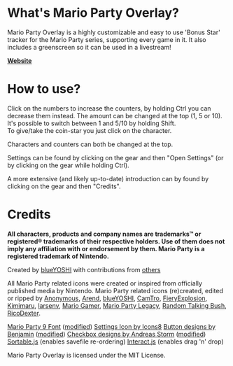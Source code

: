 # What's Mario Party Overlay?
Mario Party Overlay is a highly customizable and easy to use 'Bonus Star' tracker for the Mario Party series, supporting every game in it. It also includes a greenscreen so it can be used in a livestream!

**[Website](https://blueyoshi9000.github.io/MarioPartyOverlay/)**   

# How to use?
Click on the numbers to increase the counters, by holding Ctrl you can decrease them instead. The amount can be changed at the top (1, 5 or 10).  
It's possible to switch between 1 and 5/10 by holding Shift.  
To give/take the coin-star you just click on the character.

Characters and counters can both be changed at the top.

Settings can be found by clicking on the gear and then "Open Settings" (or by clicking on the gear while holding Ctrl).

A more extensive (and likely up-to-date) introduction can by found by clicking on the gear and then "Credits".

# Credits
**All characters, products and company names are trademarks™ or registered® trademarks of their respective holders. Use of them does not imply any affiliation with or endorsement by them. Mario Party is a registered trademark of Nintendo.**

Created by [blueYOSHI](https://www.twitter.com/yoshisrc) with contributions from [others](https://github.com/blueYOSHI9000/MarioPartyOverlay/graphs/contributors)

All Mario Party related icons were created or inspired from officially published media by Nintendo.
Mario Party related icons (re)created, edited or ripped by [Anonymous](https://www.spriters-resource.com/submitter/Anonymous/), [Arend](https://www.mariowiki.com/User:Arend), [blueYOSHI](https://www.twitter.com/yoshisrc), [CamTro](https://www.spriters-resource.com/submitter/xX-CamTro-Xx/), [FieryExplosion](https://www.spriters-resource.com/submitter/FieryExplosion/), [Kimimaru](https://www.spriters-resource.com/submitter/Kimimaru/), [larsenv](https://www.spriters-resource.com/submitter/larsenv/), [Mario Gamer](https://www.spriters-resource.com/submitter/Mario+Gamer/), [Mario Party Legacy](https://mariopartylegacy.com/), [Random Talking Bush](https://www.spriters-resource.com/submitter/Random+Talking+Bush/), [RicoDexter](https://twitter.com/Der_RicoDexter).

[Mario Party 9 Font](https://www.freepremiumfonts.com/free-font/new-super-mario-font-mario-party-9.aspx) ([modified](https://github.com/blueYOSHI9000/MarioPartyOverlay/commits/master/font.ttf))
[Settings Icon by Icons8](https://icons8.com/icon/2969/settings)
[Button designs by Benjamin](https://codepen.io/ben_jammin/pen/syaCq) ([modified](https://github.com/blueYOSHI9000/MarioPartyOverlay/commits/master/buttons.css))
[Checkbox designs by Andreas Storm](https://codepen.io/andreasstorm/pen/dNqLBz) ([modified](https://github.com/blueYOSHI9000/MarioPartyOverlay/commits/master/labels.css))
[Sortable.js](https://github.com/SortableJS/Sortable) (enables savefile re-ordering)
[Interact.js](https://interactjs.io/) (enables drag 'n' drop)

Mario Party Overlay is licensed under the MIT License.
